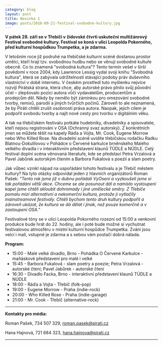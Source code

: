```yaml
---
category: blog
layout: post
title: Novinka 1
image: posts/2018-09-21-festival-svobodne-kultury.jpg
---
```


**V pátek 28. září se v Třebíči v židovské čtvrti uskuteční multižánrový Festival svobodné kultury. Festival se koná v ulici Leopolda Pokorného, před kulturní hospůdkou Trumpetka, a je zdarma.**

V letošním roce již podruhé na třebíčské kulturní scéně dostanou prostor umělci, kteří hrají tzv. svobodnou hudbu nebo se věnují svobodné kultuře obecně. Co to znamená "svobodná kultura"? Tento termín vešel v širší povědomí v roce 2004, kdy Lawrence Lessig vydal svoji knihu "Svobodná kultura", která se zabývala udržitelností stávající podoby práv duševního vlastnictví v době internetu. V českém prostředí tuto myšlenku nejvíce rozvíjí Pirátská strana, která chce, aby autorské právo plnilo svůj původní účel – zlepšovalo pozici autora vůči vydavatelům, producentům a prodejcům děl. Nikdy by nemělo být záminkou pro omezování svobodné tvorby, remixů, parodií a jiných tvůrčích počinů. Zároveň to ale neznamená, že by Piráti chtěli zrušit osobností práva autora. Naopak, jejich cílem je podpořit svobodu tvorby a najít nové cesty pro tvorbu v digitálním věku. 

A tak na třebíčském festivalu potkáte hudebníky, divadelníky a spisovatele, kteří nejsou registrováni v OSA (Ochranný svaz autorský). Z konkrétních jmen se můžete těšit na kapely Ráďa a Vojta, Mr. Cook, Eugene Morrow nebo Who Killed Rose. Na divadelní scéně uvidíte třebíčskou rodačku Radku Blatnou-Dokulilovou v Pohádce o Červené karkulce brněnského Malého velkého divadla i v interaktivním představení klaunů TÚDLE a NÚDLE. Celý festival doplní scéna věnovaná literatuře, kde se představí Petra Vrzalová a Pavel Jabůrek autorským čtením a Barbora Fukalová s poezií a slam poetry. 

Jak vůbec vznikl nápad na uspořádání tohoto festivalu a je Třebíč městem kultury? Na tyto otázky odpovídal jeden z hlavních organizátorů Roman Pašek: _"Tento rok jsme již v dubnu pořádali VyOsení a vyzkoušeli jsme si tak pořádání větší akce. Chceme se ale posunout dál a namísto vystoupení kapel jsme chtěli skloubit dohromady i jiné umělecké směry.  Z Třebíče pomalu mizí alternativní a nekomerční kultura, protože ji vytlačily mainstreamové festivaly. Chtěli bychom tento druh kultury podpořit a zároveň ukázat, že kultura se dá dělat i jinak, než pouze komerčně a v zastoupení OSA."_

Festivalové tóny se v ulici Leopolda Pokorného rozezní od 15:00 a venkovní produkce bude hrát do 22. hodiny, ale i poté bude možné si vychutnat festivalovou atmosféru v místní kulturní hospůdce Trumpetka. Zváni jsou velcí i malí, vstupné je zdarma a s sebou vám postačí dobrá nálada. 

**Program:**
* 15:00 - Malé velké divadlo, Brno - Pohádka  O Červené Karkulce - maňáskové představení pro malé i velké
* 15:45 -  Barbora Fukalová - slam poetry a poezie; Petra Vrzalová - autorské čtení; Pavel Jabůrek - autorské čtení
* 16:30 - Divadlo Facka, Brno - interaktivní představení klaunů TÚDLE a NÚDLE
* 18:00 - Ráďa a Vojta - Třebíč (folk-pop)
* 19:00 - Eugene Morrow - Praha (indie-rock)
* 20:00 - Who Killed Rose - Praha (indie-garage)
* 21:00 - Mr. Cook - Třebíč (alternative-rock)  

---

**Kontakty pro média:**

Roman Pašek, 734 507 329, roman.pasek@pirati.cz

Hana Hajnová, 721 684 323, hana.hajnova@pirati.cz

---
